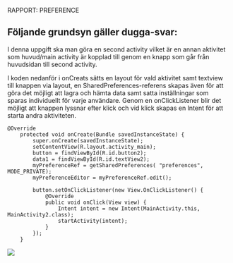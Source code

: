 

RAPPORT: PREFERENCE

## Följande grundsyn gäller dugga-svar:

I denna uppgift ska man göra en second activity vilket är en annan aktivitet som huvud/main activity är kopplad till genom en knapp som går från huvudsidan till second activity.

I koden nedanför i onCreats sätts en layout för vald aktivitet samt textview till knappen via layout, en SharedPreferences-referens skapas även för att göra det möjligt att lagra och hämta data samt satta inställningar som sparas individuellt för varje användare. Genom en onClickListener blir det möjligt att knappen lyssnar efter klick och vid klick skapas en Intent för att starta andra aktiviteten.


```
@Override
    protected void onCreate(Bundle savedInstanceState) {
        super.onCreate(savedInstanceState);
        setContentView(R.layout.activity_main);
        button = findViewById(R.id.button2);
        data1 = findViewById(R.id.textView2);
        myPreferenceRef = getSharedPreferences( "preferences", MODE_PRIVATE);
        myPreferenceEditor = myPreferenceRef.edit();

        button.setOnClickListener(new View.OnClickListener() {
            @Override
            public void onClick(View view) {
                Intent intent = new Intent(MainActivity.this, MainActivity2.class);
                startActivity(intent);
            }
        });
    } 

```


![](Ha_20230525.png)

